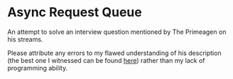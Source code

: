 # Async Request Queue

An attempt to solve an interview question mentioned by The Primeagen on his streams.

Please attribute any errors to my flawed understanding of his description (the best one I witnessed can be found [here](https://www.twitch.tv/theprimeagen/clip/SuperCogentHamburgerKreygasm-AvaLpB4aADegMYpz)) rather than my lack of programming ability.

